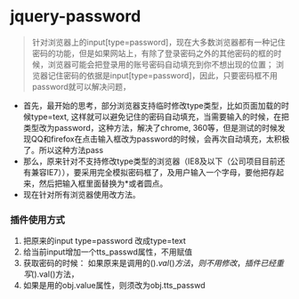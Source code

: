 # jquery-password

> 针对浏览器上的input[type=password]，现在大多数浏览器都有一种记住密码的功能，但是如果网站上，有除了登录密码之外的其他密码的框的时候，浏览器可能会把登录用的账号密码自动填充到你不想出现的位置； 浏览器记住密码的依据是input[type=password]，因此，只要密码框不用password就可以解决问题，

+ 首先，最开始的思考，部分浏览器支持临时修改type类型，比如页面加载的时候type=text, 这样就可以避免记住的密码自动填充，当需要输入的时候，在把类型改为password，这种方法，解决了chrome, 360等，但是测试的时候发现QQ和firefox在点击输入框改为password的时候，会再次自动填充，太积极了。所以这种方法pass
+ 那么，原来针对不支持修改type类型的浏览器（IE8及以下（公司项目目前还有兼容IE7）），要采用完全模拟密码框了，及用户输入一个字母，要他把存起来，然后把输入框里面替换为*或者圆点。
+ 现在针对所有浏览器使用改方法。

### 插件使用方式
1. 把原来的input type=password 改成type=text
2. 给当前input增加一个tts_passwd属性，不用赋值 
3. 获取密码的时候： 如果原来是调用的$().val()方法，则不用修改，插件已经重写$().val()方法，
4. 如果是用的obj.value属性，则须改为obj.tts_passwd
